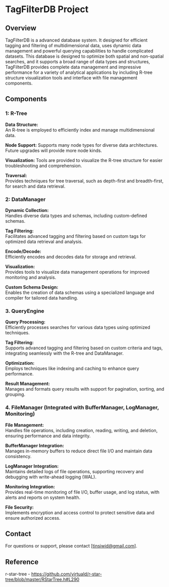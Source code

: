 # TagFilterDB Project

## Overview

TagFilterDB is a advanced database system. It designed for efficient tagging and filtering of multidimensional data, uses dynamic data management and powerful querying capabilities to handle complicated datasets. This database is designed to optimize both spatial and non-spatial searches, and it supports a broad range of data types and structures, TagFilterDB provides complete data management and impressive performance for a variety of analytical applications by including R-tree structure visualization tools and interface with file management components.


## Components

### 1: R-Tree

**Data Structure:**  
An R-tree is employed to efficiently index and manage multidimensional data.

**Node Support:** 
Supports many node types for diverse data architectures. Future upgrades will provide more node kinds.

**Visualization:** 
Tools are provided to visualize the R-tree structure for easier troubleshooting and comprehension.

**Traversal:**  
Provides techniques for tree traversal, such as depth-first and breadth-first, for search and data retrieval.

### 2: DataManager

**Dynamic Collection:**  
Handles diverse data types and schemas, including custom-defined schemas.

**Tag Filtering:**  
Facilitates advanced tagging and filtering based on custom tags for optimized data retrieval and analysis.

**Encode/Decode:**  
Efficiently encodes and decodes data for storage and retrieval.

**Visualization:**  
Provides tools to visualize data management operations for improved monitoring and analysis.

**Custom Schema Design:**  
Enables the creation of data schemas using a specialized language and compiler for tailored data handling.

### 3. QueryEngine

**Query Processing:**  
Efficiently processes searches for various data types using optimized techniques.

**Tag Filtering:**  
Supports advanced tagging and filtering based on custom criteria and tags, integrating seamlessly with the R-tree and DataManager.

**Optimization:**  
Employs techniques like indexing and caching to enhance query performance.

**Result Management:**  
Manages and formats query results with support for pagination, sorting, and grouping.

### 4. FileManager (Integrated with BufferManager, LogManager, Monitoring)

**File Management:**  
Handles file operations, including creation, reading, writing, and deletion, ensuring performance and data integrity.

**BufferManager Integration:**  
Manages in-memory buffers to reduce direct file I/O and maintain data consistency.

**LogManager Integration:**  
Maintains detailed logs of file operations, supporting recovery and debugging with write-ahead logging (WAL).

**Monitoring Integration:**  
Provides real-time monitoring of file I/O, buffer usage, and log status, with alerts and reports on system health.

**File Security:**  
Implements encryption and access control to protect sensitive data and ensure authorized access.


## Contact

For questions or support, please contact [tinsiwid@gmail.com].

## Reference
r-star-tree - https://github.com/virtuald/r-star-tree/blob/master/RStarTree.h#L290
